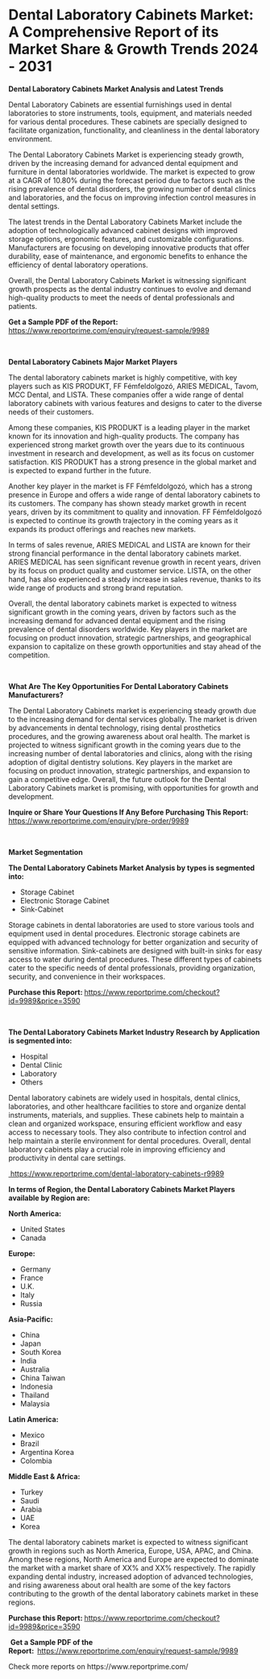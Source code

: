 <p><h1>Dental Laboratory Cabinets Market: A Comprehensive Report of its Market Share & Growth Trends 2024 - 2031</h1></p><p><strong>Dental Laboratory Cabinets Market Analysis and Latest Trends</strong></p>
<p><p>Dental Laboratory Cabinets are essential furnishings used in dental laboratories to store instruments, tools, equipment, and materials needed for various dental procedures. These cabinets are specially designed to facilitate organization, functionality, and cleanliness in the dental laboratory environment.</p><p>The Dental Laboratory Cabinets Market is experiencing steady growth, driven by the increasing demand for advanced dental equipment and furniture in dental laboratories worldwide. The market is expected to grow at a CAGR of 10.80% during the forecast period due to factors such as the rising prevalence of dental disorders, the growing number of dental clinics and laboratories, and the focus on improving infection control measures in dental settings.</p><p>The latest trends in the Dental Laboratory Cabinets Market include the adoption of technologically advanced cabinet designs with improved storage options, ergonomic features, and customizable configurations. Manufacturers are focusing on developing innovative products that offer durability, ease of maintenance, and ergonomic benefits to enhance the efficiency of dental laboratory operations.</p><p>Overall, the Dental Laboratory Cabinets Market is witnessing significant growth prospects as the dental industry continues to evolve and demand high-quality products to meet the needs of dental professionals and patients.</p></p>
<p><strong>Get a Sample PDF of the Report:&nbsp;</strong> <a href="https://www.reportprime.com/enquiry/request-sample/9989">https://www.reportprime.com/enquiry/request-sample/9989</a></p>
<p>&nbsp;</p>
<p><strong>Dental Laboratory Cabinets Major Market Players</strong></p>
<p><p>The dental laboratory cabinets market is highly competitive, with key players such as KIS PRODUKT, FF Fémfeldolgozó, ARIES MEDICAL, Tavom, MCC Dental, and LISTA. These companies offer a wide range of dental laboratory cabinets with various features and designs to cater to the diverse needs of their customers.</p><p>Among these companies, KIS PRODUKT is a leading player in the market known for its innovation and high-quality products. The company has experienced strong market growth over the years due to its continuous investment in research and development, as well as its focus on customer satisfaction. KIS PRODUKT has a strong presence in the global market and is expected to expand further in the future.</p><p>Another key player in the market is FF Fémfeldolgozó, which has a strong presence in Europe and offers a wide range of dental laboratory cabinets to its customers. The company has shown steady market growth in recent years, driven by its commitment to quality and innovation. FF Fémfeldolgozó is expected to continue its growth trajectory in the coming years as it expands its product offerings and reaches new markets.</p><p>In terms of sales revenue, ARIES MEDICAL and LISTA are known for their strong financial performance in the dental laboratory cabinets market. ARIES MEDICAL has seen significant revenue growth in recent years, driven by its focus on product quality and customer service. LISTA, on the other hand, has also experienced a steady increase in sales revenue, thanks to its wide range of products and strong brand reputation.</p><p>Overall, the dental laboratory cabinets market is expected to witness significant growth in the coming years, driven by factors such as the increasing demand for advanced dental equipment and the rising prevalence of dental disorders worldwide. Key players in the market are focusing on product innovation, strategic partnerships, and geographical expansion to capitalize on these growth opportunities and stay ahead of the competition.</p></p>
<p>&nbsp;</p>
<p><strong>What Are The Key Opportunities For Dental Laboratory Cabinets Manufacturers?</strong></p>
<p><p>The Dental Laboratory Cabinets market is experiencing steady growth due to the increasing demand for dental services globally. The market is driven by advancements in dental technology, rising dental prosthetics procedures, and the growing awareness about oral health. The market is projected to witness significant growth in the coming years due to the increasing number of dental laboratories and clinics, along with the rising adoption of digital dentistry solutions. Key players in the market are focusing on product innovation, strategic partnerships, and expansion to gain a competitive edge. Overall, the future outlook for the Dental Laboratory Cabinets market is promising, with opportunities for growth and development.</p></p>
<p><strong>Inquire or Share Your Questions If Any Before Purchasing This Report:</strong> <a href="https://www.reportprime.com/enquiry/pre-order/9989">https://www.reportprime.com/enquiry/pre-order/9989</a></p>
<p>&nbsp;</p>
<p><strong>Market Segmentation</strong></p>
<p><strong>The Dental Laboratory Cabinets Market Analysis by types is segmented into:</strong></p>
<p><ul><li>Storage Cabinet</li><li>Electronic Storage Cabinet</li><li>Sink-Cabinet</li></ul></p>
<p><p>Storage cabinets in dental laboratories are used to store various tools and equipment used in dental procedures. Electronic storage cabinets are equipped with advanced technology for better organization and security of sensitive information. Sink-cabinets are designed with built-in sinks for easy access to water during dental procedures. These different types of cabinets cater to the specific needs of dental professionals, providing organization, security, and convenience in their workspaces.</p></p>
<p><strong>Purchase this Report:&nbsp;</strong><a href="https://www.reportprime.com/checkout?id=9989&price=3590">https://www.reportprime.com/checkout?id=9989&price=3590</a></p>
<p>&nbsp;</p>
<p><strong>The Dental Laboratory Cabinets Market Industry Research by Application is segmented into:</strong></p>
<p><ul><li>Hospital</li><li>Dental Clinic</li><li>Laboratory</li><li>Others</li></ul></p>
<p><p>Dental laboratory cabinets are widely used in hospitals, dental clinics, laboratories, and other healthcare facilities to store and organize dental instruments, materials, and supplies. These cabinets help to maintain a clean and organized workspace, ensuring efficient workflow and easy access to necessary tools. They also contribute to infection control and help maintain a sterile environment for dental procedures. Overall, dental laboratory cabinets play a crucial role in improving efficiency and productivity in dental care settings.</p></p>
<p><a href="https://www.reportprime.com/dental-laboratory-cabinets-r9989">&nbsp;https://www.reportprime.com/dental-laboratory-cabinets-r9989</a></p>
<p><strong>In terms of Region, the Dental Laboratory Cabinets Market Players available by Region are:</strong></p>
<p>
    <p> <strong> North America: </strong>
        <ul>
            <li>United States</li>
            <li>Canada</li>
        </ul>
        </p> 
    <p> <strong> Europe: </strong>
        <ul>
            <li>Germany</li>
            <li>France</li>
            <li>U.K.</li>
            <li>Italy</li>
            <li>Russia</li>
        </ul>
        </p> 
    <p> <strong> Asia-Pacific: </strong>
        <ul>
            <li>China</li>
            <li>Japan</li>
            <li>South Korea</li>
            <li>India</li>
            <li>Australia</li>
            <li>China Taiwan</li>
            <li>Indonesia</li>
            <li>Thailand</li>
            <li>Malaysia</li>
        </ul>
        </p> 
    <p> <strong> Latin America: </strong>
        <ul>
            <li>Mexico</li>
            <li>Brazil</li>
            <li>Argentina Korea</li>
            <li>Colombia</li>
        </ul>
        </p> 
    <p> <strong> Middle East & Africa: </strong>
        <ul>
            <li>Turkey</li>
            <li>Saudi</li>
            <li>Arabia</li>
            <li>UAE</li>
            <li>Korea</li>
        </ul>
    </p>
    </p>
<p><p>The dental laboratory cabinets market is expected to witness significant growth in regions such as North America, Europe, USA, APAC, and China. Among these regions, North America and Europe are expected to dominate the market with a market share of XX% and XX% respectively. The rapidly expanding dental industry, increased adoption of advanced technologies, and rising awareness about oral health are some of the key factors contributing to the growth of the dental laboratory cabinets market in these regions.</p></p>
<p><strong>Purchase this Report: </strong><a href="https://www.reportprime.com/checkout?id=9989&price=3590">https://www.reportprime.com/checkout?id=9989&price=3590</a></p>
<p>&nbsp;<strong>Get a Sample PDF of the Report:&nbsp;&nbsp;</strong><a href="https://www.reportprime.com/enquiry/request-sample/9989">https://www.reportprime.com/enquiry/request-sample/9989</a></p>
<p><strong></strong></p>
<p>Check more reports on https://www.reportprime.com/</p>